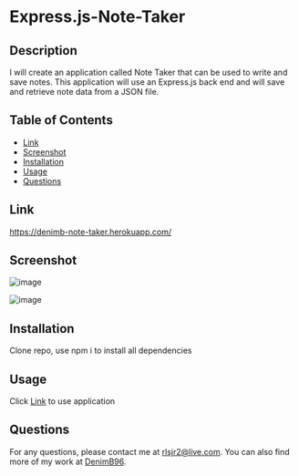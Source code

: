 # Express.js-Note-Taker

## Description

I will create an application called Note Taker that can be used to write and save notes. This application will use an Express.js back end and will save and retrieve note data from a JSON file.

## Table of Contents

- [Link](#Link)
- [Screenshot](#Screenshot)
- [Installation](#installation)
- [Usage](#usage)
- [Questions](#questions)

## Link

https://denimb-note-taker.herokuapp.com/

## Screenshot

![image](https://user-images.githubusercontent.com/120414766/226158939-90a4c414-8563-44b4-aaed-8373268ee54b.png)

![image](https://user-images.githubusercontent.com/120414766/226158974-39012ff4-11be-40e5-8c70-3638fe167945.png)

## Installation

Clone repo, use npm i to install all dependencies

## Usage

Click [Link](#https://denimb-note-taker.herokuapp.com/) to use application

## Questions

For any questions, please contact me at rlsjr2@live.com. You can also find more of my work at [DenimB96](https://github.com/DenimB96/).

